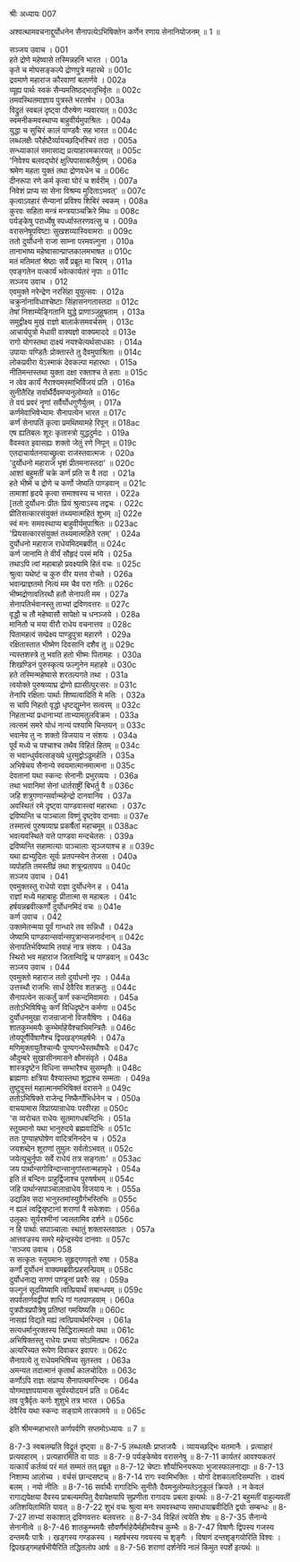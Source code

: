 श्रीः
अध्यायः 007

अश्वत्थामवचनाद्दुर्योधनेन सैनापत्येऽभिषिक्तेन कर्णेन रणाय सेनानियोजनम् ॥ 1 ॥

सञ्जय उवाच ।	001    
हते द्रोणे महेष्वासे तस्मिन्नहनि भारत ।	001a  
कृते च मोघसङ्कल्पे द्रोणपुत्रे महारथे ॥	001c  
द्रवमाणे महाराज कौरवाणां बलार्णवे ।	002a  
व्यूह्य पार्थः स्वकं सैन्यमतिष्ठद्भातृभिर्वृतः ॥	002c  
तमवस्थितमाज्ञाय पुत्रस्ते भरतर्षभ ।	003a  
विद्रुतं स्वबलं दृष्ट्वा पौरुषेण न्यवारयत् ॥	003c  
स्वमनीकमवस्थाप्य बाहुवीर्यमुपाश्रितः ।	004a  
युद्धा च सुचिरं कालं पाण्डवैः सह भारत ॥	004c  
लब्धलक्षैः परैर्हष्टैर्व्यायच्छद्भिश्चिरं तदा ।	005a  
सन्ध्याकालं समासाद्य प्रत्याहारमकारयत् ॥	005c  
\'निवेश्य बलवद्घोरं क्षुत्पिपासाबलैर्युतम् ।	006a  
श्रमेण महता युक्तं तथा द्रोणवधेन च ॥	006c  
दीनरूपा रणे कर्म कृत्वा घोरं च शर्वरीम् ।	007a  
निवेशं प्राप्य सा सेना विश्रम्य मुदिताऽभवत्\' ॥	007c  
कृत्वाऽवहारं सैन्यानां प्रविश्य शिबिरं स्वकम् ।	008a  
कुरवः सहिता मन्त्रं मन्त्रयाञ्चक्रिरे मिथः ॥	008c  
पर्यङ्केषु परार्ध्येषु स्पर्ध्यास्तरणवत्सु च ।	009a  
वरासनेषूपविष्टाः सुखशय्यास्विवामराः ॥	009c  
ततो दुर्योधनो राजा साम्ना परमवल्गुना ।	010a  
तानाभाष्य महेष्वासान्प्राप्तकालमभाषत ॥	010c  
मतं मतिमतां श्रेष्ठाः सर्वे प्रब्रूत मा चिरम् ।	011a  
एवङ्गतेन यत्कार्यं भवेत्कार्यतरं नृपाः ॥	011c  
सञ्जय उवाच ।	012    
एवमुक्ते नरेन्द्रेण नरसिंहा युयुत्सवः ।	012a  
चक्रुर्नानाविधाश्चेष्टाः सिंहासनगतास्तदा ॥	012c  
तेषां निशाम्येङ्गितानि युद्धे प्राणाञ्जुहूषताम् ।	013a  
समुद्वीक्ष्य मुखं राज्ञो बालार्कसमवर्चसम् ।	013c  
आचार्यपुत्रो मेधावी वाक्यज्ञो वाक्यमाददे ॥	013e   
रागो योगस्तथा दाक्ष्यं नयश्चेत्यर्थसाधकाः ।	014a  
उपायाः पण्डितैः प्रोक्तास्ते तु दैवमुपाश्रिताः ॥	014c  
लोकप्रवीरा येऽस्माकं देवकल्पा महारथाः ।	015a  
नीतिमन्तस्तथा युक्ता दक्षा रक्ताश्च ते हताः ॥	015c  
न त्वेव कार्यं नैराश्यमस्माभिर्विजयं प्रति ।	016a  
सुनीतैरिह सर्वार्थैर्दैवमप्यनुलोम्यते ॥	016c  
ते वयं प्रवरं नॄणां सर्वैर्योधगुणैर्युतम् ।	017a  
कर्णमेवाभिषेभ्यामः सैनापत्येन भारत ॥	017c  
कर्णं सेनापतिं कृत्वा प्रमथिष्यामहे रिपून् ॥	018ac  
एष ह्यतिबलः शूरः कृतास्त्रो युद्धदुर्मदः ।	019a  
वैवस्वत इवासह्यः शक्तो जेतुं रणे निपून् ॥	019c  
एतदाचार्यतनयाच्छ्रुत्वा राजंस्तवात्मजः ।	020a  
\'दुर्योधनो महाराज भृशं प्रीतमनास्तदा\' ॥	020c  
आशां बहुमतीं चक्रे कर्णं प्रति स वै तदा ।	021a  
हते भीष्मे च द्रोणे च कर्णो जेष्यति पाण्डवान् ॥	021c  
तामाशां हृदये कृत्वा समाश्वस्य च भारत ।	022a  
[ततो दुर्योधनः प्रीतः प्रियं श्रुत्वाऽस्य तद्वचः ।	022c  
प्रीतिसत्कारसंयुक्तं तथ्यमात्महितं शूभम् ॥]	022e   
स्वं मनः समवस्थाप्य बाहुवीर्यमुपाश्रितः ॥	023ac  
\'प्रियसत्कारसंयुक्तं तथ्यमात्महिते रतम्\' ।	024a  
दुर्योधनो महाराज राधेयमिदमब्रवीत् ॥	024c  
कर्ण जानामि ते वीर्यं सौहृदं परमं मयि ।	025a  
तथाऽपि त्वां महाबाहो प्रवक्ष्यामि हितं वचः ॥	025c  
श्रुत्वा यथेष्टं च कुरु वीर यत्तव रोचते ।	026a  
भवान्प्राज्ञतमो नित्यं मम चैव परा गतिः ॥	026c  
भीष्मद्रोणावतिरथौ हतौ सेनापती मम ।	027a  
सेनापतिर्भवानस्तु ताभ्यां द्रविणवत्तरः ॥	027c  
वृद्धौ च तौ महेष्वासौ सापेक्षो च धनञ्जये ।	028a  
मानितौ च मया वीरौ राधेय वचनात्तव ॥	028c  
पितामहत्वं सम्प्रेक्ष्य पाण्डुपुत्रा महारणे ।	029a  
रक्षितास्तात भीष्मेण दिवसानि दशैव तु ॥	029c  
न्यस्तशस्त्रे तु भवति हतो भीष्मः पितामहः ।	030a  
शिखण्डिनं पुरुस्कृत्य फल्गुनेन महाहवे ॥	030c  
हते तस्मिन्महेष्वासे शरतल्पगते तथा ।	031a  
त्वयोक्ते पुरुषव्याघ्र द्रोणो ह्यासीत्पुरःसरः ॥	031c  
तेनापि रक्षिताः पार्थाः शिष्यत्वादिति मे मतिः ।	032a  
स चापि निहतो वृद्धो धृष्टद्युम्नेन सत्वरम् ॥	032c  
निहताभ्यां प्रधानाभ्यां ताभ्यामतुलविक्रम ।	033a  
त्वत्समं समरे योधं नान्यं पश्यामि चिन्तयन् ॥	033c  
भवानेव तु नः शक्तो विजयाय न संशयः ।	034a  
पूर्वं मध्ये च पश्चाश्च तथैव विहितं हितम् ॥	034c  
स भवान्धुर्यवत्सङ्ख्ये धुरमुद्वोऽढुमर्हति ।	035a  
अभिषेचय सैनान्ये स्वयमात्मानमात्मना ॥	035c  
देवतानां यथा स्कन्दः सेनानीः प्रभुरव्ययः ।	036a  
तथा भवानिमां सेनां धार्तराष्ट्रीं बिभर्तु वै ॥	036c  
जहि शत्रुगणान्सर्वान्महेन्द्रो दानवानिव ।	037a  
अवस्थितं रमे दृष्ट्वा पाण्डवास्त्वां महारथाः ।	037c  
द्रविष्यन्ति च पाञ्चाला विष्णुं दृष्ट्वेव दानवाः ॥	037e   
तस्मात्त्वं पुरुषव्याघ्र प्रकर्षैतां महाचमूम् ॥	038ac  
भवत्यवस्थिते यत्ते पाण्डवा मन्दचेतसः ।	039a  
द्रविष्यन्ति सहामात्याः पाञ्चालाः सृञ्जयाश्च ह ॥	039c  
यथा ह्यभ्युदितः सूर्यः प्रतपन्स्वेन तेजसा ।	040a  
व्यपोहति तमस्तीव्रं तथा शत्रून्प्रतापय ॥	040c  
सञ्जय उवाच ।	041    
एवमुक्तस्तु राधेयो राज्ञा दुर्योधनेन ह ।	041a  
राज्ञां मध्ये महाबाहुः प्रीतात्मा स महाबलः ।	041c  
हर्षयन्नब्रवीत्कर्णो दुर्योधनमिदं वचः ॥	041e   
कर्ण उवाच ।	042    
उक्तमेतन्मया पूर्वं गान्धारे तव सन्निधौ ।	042a  
जेष्यामि पाण्डवान्सर्वान्सपुत्रान्सजनार्दनान् ॥	042c  
सेनापतिर्भविष्यामि तवाहं नात्र संशयः ।	043a  
स्थिरो भव महाराज जितान्विद्वि च पाण्डवान् ॥	043c  
सञ्जय उवाच ।	044    
एवमुक्तो महाराज ततो दुर्याधनो नृपः ।	044a  
उत्तस्थौ राजभिः सार्धं देवैरिव शतक्रतुः ॥	044c  
सैनापत्येन सत्कर्तुं कर्णं स्कन्दमिवामराः ।	045a  
ततोऽभिषिषिचुः कर्णं विधिदृष्टेन कर्मणा ॥	045c  
दुर्योधनमुखा राजन्राजानो विजयैषिणः ।	046a  
शातकुम्भमयैः कुम्भेर्माहेयैश्चाभिमन्त्रितैः ॥	046c  
तोयपूर्णैर्विषाणैश्च द्विपखड्गमहर्षभैः ।	047a  
मणिमुक्तायुतैश्चान्यैः पुण्यगन्धैस्तथौषधैः ॥	047c  
औदुम्बरे सुखासीनमासने क्षौमसंवृते ।	048a  
शास्त्रदृष्टेन विधिना सम्भारैश्च सुसम्भृतैः ॥	048c  
ब्राह्मणाः क्षत्रिया वैश्यास्तथा शूद्राश्च सम्मताः ।	049a  
तुष्टुवुस्तं महात्मानमभिषिक्तं वरासने ॥	049c  
ततोऽभिषिक्ते राजेन्द्र निष्कैर्गोभिर्धनेन च ।	050a  
वाचयामास विप्राग्र्यान्राधेयः परवीरहा ॥	050c  
\'स व्यरोचत राधेयः सूतमागधबन्दिभिः ।	051a  
स्तूयमानो यथा भानुरुदये ब्रह्मवादिभिः ॥	051c  
ततः पुण्याहघोषेण वादित्रनिनदेन च ।	052a  
जयशब्देन शूराणां तुमुलः सर्वतोऽभवत् ॥	052c  
जयेत्यूचुर्नृपाः सर्वे राधेयं तत्र सङ्गताः\' ॥	053ac  
जय पार्थान्सगोविन्दान्सानुगांस्तान्महामृधे ।	054a  
इति तं बन्दिनः प्राहुर्द्विजाश्च पुरुषर्षभम् ॥	054c  
जहि पार्थान्सपाञ्चालान्राधेय विजयाय नः ।	055a  
उद्यन्निव सदा भानुस्तमांस्युग्रैर्गभस्तिभिः ॥	055c  
न ह्यलं त्वद्विसृष्टानां शराणां वै सकेशवाः ।	056a  
उलूकाः सूर्यरश्मीनां ज्वलतामिव दर्शने ॥	056c  
न हि पार्थाः सपाञ्चालाः स्थातुं शक्तास्तवाग्रतः ।	057a  
आत्तवज्रस्य समरे महेन्द्रस्येव दानवाः ॥	057c  
\'सञ्जय उवाच ।	058    
स सत्कृतः स्तूयमानः सुहृद्गणवृतो रुषा ।	058a  
कर्णो दुर्योधनं वाक्यमब्रवीत्प्रहसन्प्रियम् ॥	058c  
दुर्योधनाद्य सगणं पाण्डूनां प्रवरैः सह ।	059a  
फल्गुनं सूदयिष्यामि त्वत्प्रियार्थं सबान्धवम् ॥	059c  
सपर्वतार्णवद्वीपां शाधि गां गतपाण्डवाम् ।	060a  
पुत्रपौत्रप्रपौत्रेषु प्रतिष्ठां गमयिष्यसि ॥	060c  
नासह्यं विद्यते मह्यं त्वत्प्रियार्थमरिन्दम ।	061a  
सत्यधर्मानुरक्तस्य सिद्धिरात्मवतो यथा ॥	061c  
अभिषिक्तस्तु राधेयः प्रभया सोऽमितप्रभः ।	062a  
अत्यरिच्यत रूपेण दिवाकर इवापरः ॥	062c  
सैनापत्ये तु राधेयमभिषिच्य सुतस्तव ।	063a  
अमन्यत तदात्मानं कृतार्थं कालचोदितः ॥	063c  
कर्णोऽपि राज्ञः संप्राप्य सैनापत्यमरिन्दमः ।	064a  
योगमाज्ञापयामास सूर्यस्योदयनं प्रति ॥	064c  
तव पुत्रैर्वृतः कर्णः शुशुभे तत्र भारत ।	065a  
देवैरिव यथा स्कन्दः सङ्ग्रामे तारकामये ॥ ॥	065c  

इति श्रीमन्महाभारते कर्णपर्वणि सप्तमोऽध्यायः ॥ 7 ॥

8-7-3 स्वबलम्प्रति विद्रुतं दृष्ट्वा ॥ 8-7-5 लब्धलक्षैः प्राप्तजयैः । व्यायच्छद्भिः यतमानैः । प्रत्याहारं प्रत्यवहारम् । प्रत्यहारमिति वा पाठः ॥ 8-7-9 पर्यङ्केष्वेव वरासनेषु ॥ 8-7-11 कार्यतरं आवश्यकतरं यत्कार्यं कर्तव्यं परं मतं सम्मतं तत् प्रब्रूत ॥ 8-7-12 चेष्टाः शौर्याभिनयरूपाः भुजास्फालनाद्याः ॥ 8-7-13 निशाम्य आलोच्य । वर्चसं छान्दसष्टच् ॥ 8-7-14 रागः स्वामिभक्तिः । योगो देशकालादिसम्पत्तिः । दाक्ष्यं बलम् । नयो नीतिः ॥ 8-7-16 सर्वार्थैः रागादिभिः सुनीतैः दैवमनुलोम्यतेऽनुकूलं क्रियते । न केवलं रागाद्यपेक्षया दैवस्य प्राबल्यमपितु दैवापेक्षयापि सुप्रणीता रागादयः प्रबला इत्यर्थः ॥ 8-7-21 बहुमतीं वाहुल्यवतीं अतिशयितामिति यावत् ॥ 8-7-22 शुभं वचः श्रुत्वा मनः समवस्थाप्य समाधायाब्रवीदिति द्वयोः सम्बन्धः ॥ 8-7-27 ताभ्यां सकाशात् द्रविणवत्तरः बलवत्तरः ॥ 8-7-34 विहितं त्वयेति शेषः ॥ 8-7-35 सैनान्ये सेनानीत्वे ॥ 8-7-46 शातकुम्भमयैः सौवर्णैर्माहेयैर्महीमयैश्च कुम्भैः ॥ 8-7-47 विषाणैः द्विपस्य गजस्य दन्तमयैः पात्रैः । खड्गस्य गण्डकस्य । महर्षभस्य गवयस्य च शृङ्गैः । विषाणं दन्तशृङ्गयोरिति विश्वः । द्विपखड्गमहर्षभीयैरिति तद्धितलोप आर्षः ॥ 8-7-56 शराणां दर्शनेपि नालं किमुत स्पर्शे इत्यर्थः ॥
